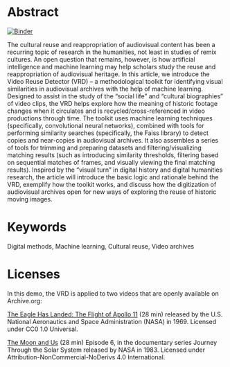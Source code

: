 # Abstract

[![Binder](https://mybinder.org/badge_logo.svg)](https://mybinder.org/v2/gh/C2DH/template_repo_JDH/main?filepath=author_guideline_template.ipynb)

The cultural reuse and reappropriation of audiovisual content has been a recurring topic of research in the humanities, not least in studies of remix cultures. An open question that remains, however, is how artificial intelligence and machine learning may help scholars study the reuse and reappropriation of audiovisual heritage. In this article, we introduce the Video Reuse Detector (VRD) – a methodological toolkit for identifying visual similarities in audiovisual archives with the help of machine learning. Designed to assist in the study of the “social life” and “cultural biographies” of video clips, the VRD helps explore how the meaning of historic footage changes when it circulates and is recycled/cross-referenced in video productions through time. The toolkit uses machine learning techniques (specifically, convolutional neural networks), combined with tools for performing similarity searches (specifically, the Faiss library) to detect copies and near-copies in audiovisual archives. It also assembles a series of tools for trimming and preparing datasets and filtering/visualizing matching results (such as introducing similarity thresholds, filtering based on sequential matches of frames, and visually viewing the final matching results). Inspired by the “visual turn” in digital history and digital humanities research, the article will introduce the basic logic and rationale behind the VRD, exemplify how the toolkit works, and discuss how the digitization of audiovisual archives open for new ways of exploring the reuse of historic moving images.


# Keywords
Digital methods, Machine learning, Cultural reuse, Video archives


# Licenses
In this demo, the VRD is applied to two videos that are openly available on Archive.org:

[The Eagle Has Landed: The Flight of Apollo 11](https://archive.org/details/gov.archives.arc.45017) (28 min) released by the U.S. National Aeronautics and Space Administration (NASA) in 1969. Licensed under CC0 1.0 Universal.

[The Moon and Us](https://archive.org/details/journey-through-the-solar-system-episode-06-the-moon-us) (28 min) Episode 6, in the documentary series Journey Through the Solar System released by NASA in 1983. Licensed under Attribution-NonCommercial-NoDerivs 4.0 International.

